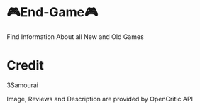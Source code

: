 # 🎮End-Game🎮
Find Information About all New and Old Games

# Credit
3Samourai

Image, Reviews and Description are provided by OpenCritic API
